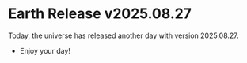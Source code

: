 # Earth Release v2025.08.27
Today, the universe has released another day with version 2025.08.27.
- Enjoy your day!
